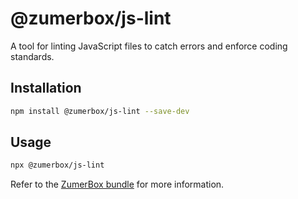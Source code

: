 # @zumerbox/js-lint

A tool for linting JavaScript files to catch errors and enforce coding standards.

## Installation

```bash
npm install @zumerbox/js-lint --save-dev
```

## Usage

```bash
npx @zumerbox/js-lint
```

Refer to the [ZumerBox bundle](https://github.com/zumerlab/zumerbox) for more information.
